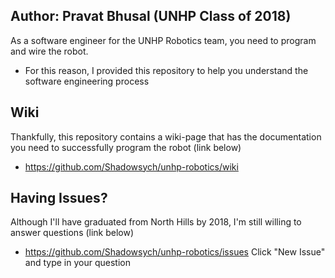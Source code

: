 ## Author: Pravat Bhusal (UNHP Class of 2018)
As a software engineer for the UNHP Robotics team, you need to program and wire the robot. 
- For this reason, I provided this repository to help you understand the software engineering process

## Wiki
Thankfully, this repository contains a wiki-page that has the documentation you need
to successfully program the robot (link below)
- https://github.com/Shadowsych/unhp-robotics/wiki

## Having Issues?
Although I'll have graduated from North Hills by 2018, I'm still willing to answer questions (link below)
- https://github.com/Shadowsych/unhp-robotics/issues Click "New Issue" and type in your question